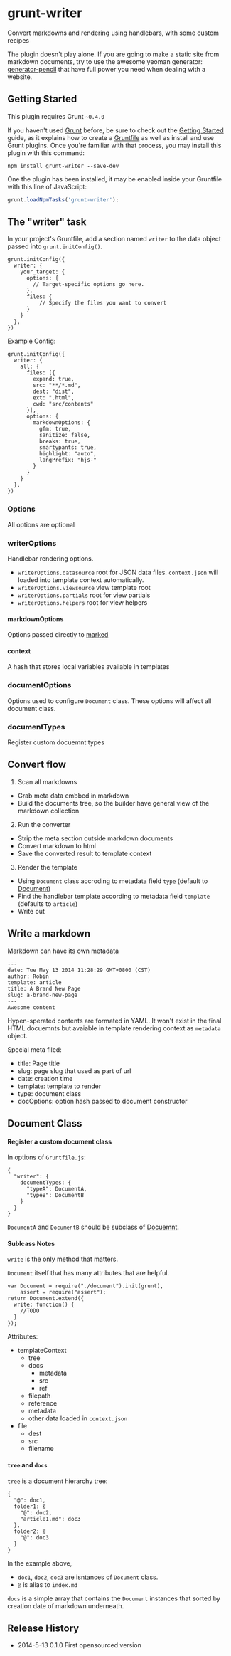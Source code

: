 # grunt-writer

Convert markdowns and rendering using handlebars, with some custom recipes

The plugin doesn't play alone. If you are going to make a static site from markdown documents, try to use the awesome yeoman generator: [generator-pencil](https://github.com/RobinQu/generator-pencil) that have full power you need when dealing with a website.


## Getting Started
This plugin requires Grunt `~0.4.0`

If you haven't used [Grunt](http://gruntjs.com/) before, be sure to check out the [Getting Started](http://gruntjs.com/getting-started) guide, as it explains how to create a [Gruntfile](http://gruntjs.com/sample-gruntfile) as well as install and use Grunt plugins. Once you're familiar with that process, you may install this plugin with this command:

```shell
npm install grunt-writer --save-dev
```

One the plugin has been installed, it may be enabled inside your Gruntfile with this line of JavaScript:

```js
grunt.loadNpmTasks('grunt-writer');
```

## The "writer" task

In your project's Gruntfile, add a section named `writer` to the data object passed into `grunt.initConfig()`.


    grunt.initConfig({
      writer: {
        your_target: {
          options: {
            // Target-specific options go here.
          },
          files: {
              // Specify the files you want to convert
          }
        }
      },
    })

Example Config:


    grunt.initConfig({
      writer: {
        all: {
          files: [{
            expand: true,
            src: "**/*.md",
            dest: "dist",
            ext: ".html",
            cwd: "src/contents"
          }],
          options: {
            markdownOptions: {
              gfm: true,
              sanitize: false,
              breaks: true,
              smartypants: true,
              highlight: "auto",
              langPrefix: "hjs-"
            }
          }
        }
      },
    })


### Options

All options are optional

### writerOptions

Handlebar rendering options.

* `writerOptions.datasource` root for JSON data files. `context.json` will loaded into template context automatically.
* `writerOptions.viewsource` view template root
* `writerOptions.partials` root for view partials
* `writerOptions.helpers` root for view helpers

#### markdownOptions

Options passed directly to [marked](https://github.com/chjj/marked)

#### context

A hash that stores local variables available in templates

### documentOptions

Options used to configure `Document` class. These options will affect all document class.

### documentTypes

Register custom docuemnt types

## Convert flow

1. Scan all markdowns
  * Grab meta data embbed in markdown
  * Build the documents tree, so the builder have general view of the markdown collection
2. Run the converter
  * Strip the meta section outside markdown documents
  * Convert markdown to html
  * Save the converted result to template context
3. Render the template
  * Using `Document` class accroding to metadata field `type` (default to [Document](/tasks/lib/document.js))
  * Find the handlebar template according to metadata field `template` (defaults to `article`)
  * Write out

## Write a markdown

Markdown can have its own metadata

    ---
    date: Tue May 13 2014 11:28:29 GMT+0800 (CST)
    author: Robin
    template: article
    title: A Brand New Page
    slug: a-brand-new-page
    ---
    Awesome content

Hypen-sperated contents are formated in YAML. It won't exist in the final HTML docuemnts but avaiable in template rendering context as `metadata` object.

Special meta filed:

* title: Page title
* slug: page slug that used as part of url
* date: creation time
* template: template to render
* type: document class
* docOptions: option hash passed to document constructor

## Document Class

#### Register a custom document class

In options of `Gruntfile.js`:

    {
      "writer": {
        documentTypes: {
          "typeA": DocumentA,
          "typeB": DocumentB
        }
      }
    }

`DocumentA` and `DocumentB` should be subclass of [Docuemnt](tasks/lib/document.js).


#### Sublcass Notes

`write` is the only method that matters.

`Document` itself that has many attributes that are helpful.


    var Document = require("./document").init(grunt),
        assert = require("assert");
    return Document.extend({
      write: function() {
        //TODO
      }
    });

Attributes:

* templateContext
  * tree
  * docs
    * metadata
    * src
    * ref
  * filepath
  * reference
  * metadata
  * other data loaded in `context.json`
* file
  * dest
  * src
  * filename
  
#### `tree` and `docs`

`tree` is a document hierarchy tree:


    {
      "@": doc1,
      folder1: {
        "@": doc2,
        "article1.md": doc3
      },
      folder2: {
        "@": doc3
      }
    }

In the example above, 

* `doc1`, `doc2`, `doc3` are isntances of `Document` class.
* `@` is alias to `index.md`

`docs` is a simple array that contains the `Document` instances that sorted by creation date of markdown underneath.


## Release History

* 2014-5-13 0.1.0 First opensourced version
